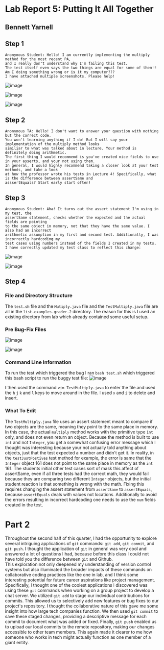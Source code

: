 # Lab Report 5: Putting It All Together
## Bennett Yarnell 



## Step 1

```
Anonymous Student: Hello! I am currently implementing the multiply method for the most recent PA,
and I really don't understand why I'm failing this test.
The test itself even says the two things are equal for some of them!!
Am I doing something wrong or is it my computer???
I have attached multiple screenshots. Please help!
```

![image](ss1.png)

![image](ss2.png)

![image](ss3.png)

## Step 2

```
Anonymous TA: Hello! I don't want to answer your question with nothing but the correct code.
You won't learning anything if I do! But I will say your implementation of the multiply method looks
similiar to what was talked about in lecture. Your method is definitely doing arithmetic.
The first thing I would recommend is you've created nice fields to use in your asserts, and your not using them.
In general, I would highly recommend taking a closer look at your test methods, and take a look
at how the professor wrote his tests in Lecture 4! Specifically, what is the difference between assertSame and
asssertEquals? Start early start often!
```

## Step 3

```
Anonymous Student: Aha! It turns out the assert statement I'm using in my test, the
assertSame statement, checks whether the expected and the actual fields are pointing
to the same object in memory, not that they have the same value. I also had an incorrect
arithmetic assumption in my first and second test. Additionally, I was incorrectly hardcoding my
test cases using numbers instead of the fields I created in my tests. 
I have correctly updated my test class to reflect this change:
```

![image](ss9.png)

![image](ss5.png)

## Step 4

### File and Directory Structure
The `test.sh` file and the `Mutiply.java` file and the `TestMultiply.java` file are all in the `list-examples-grader-2` directory. The reason for this is I used an existing directory from lab which already contained some useful setup. 

### Pre Bug-Fix Files
![image](ss1.png)

![image](ss3.png)

### Command Line Information
To run the test which triggered the bug I ran `bash test.sh` which triggered this bash script to run the buggy test file:
![image](ss8.png)

I then used the command `vim TestMultiply.java` to enter the file and used the `h` `j` `k` and `l` keys to move around in the file. I used `x` and `i` to delete and insert.

### What To Edit
The `TestMultiply.java` file uses an assert statement meant to compare if two objects are the same, meaning they point to the same place in memory. In this case, the actual `multiply` method
works with the primitive type `int` only, and does not even return an object. Because the method is built to use `int` and not `Integer`, you get a somewhat confusing error message which I thought was interesting because your not actually told anything about objects, just that the test expected a number and didn't get it. In reality, in the `testJustPostives` test method for example, the error is same that the `Integer` object 161 does not point to the same place in memory as the 
`int` 161. The students initial other test cases sort of mask this affect of assertSame, even if all three tests had the correct math, they would fail because they are comparing two different `Integer` objects, but the initial student reaction is that something is wrong with the math. Fixing this requires changing the assert statement from `assertSame` to `assertEquals`, because `assertEquals` deals with values not locations. Additionally to avoid the errors resulting in incorrect hardcoding one needs to use the `num` fields created in the test. 


# Part 2
Throughout the second half of this quarter, I had the opportunity to explore several intriguing applications of `git` commands: `git add`, `git commit`, and `git push`. I thought the application of `git` in general was very cool and answered a lot of questions I had, because before this class I could not have told you the difference between `git` and Github.  
This exploration not only deepened my understanding of version control systems but also illuminated the broader impacts of these commands on collaborative coding practices like the one in lab, and I think some interesting potential for future career aspirations like project management. 
Specifically, I thought one of the coolest applications I discovered was using these `git` commands when working on a group project to develop a chat server. We utilized `git add` to stage our individual contributions for commits. This allowed us to selectively add new features or bug fixes to our project's repository. I thought the collaborative nature of this gave me some insight into how large tech companies function. We then used `git commit` to save these staged changes, providing a descriptive message for each commit to document what was added or fixed. Finally, `git push` enabled us to upload our local commits to the remote repository, making our changes accessible to other team members.
This again made it clearer to me how someone who works in tech might actually function as one member of a giant entity. 
















